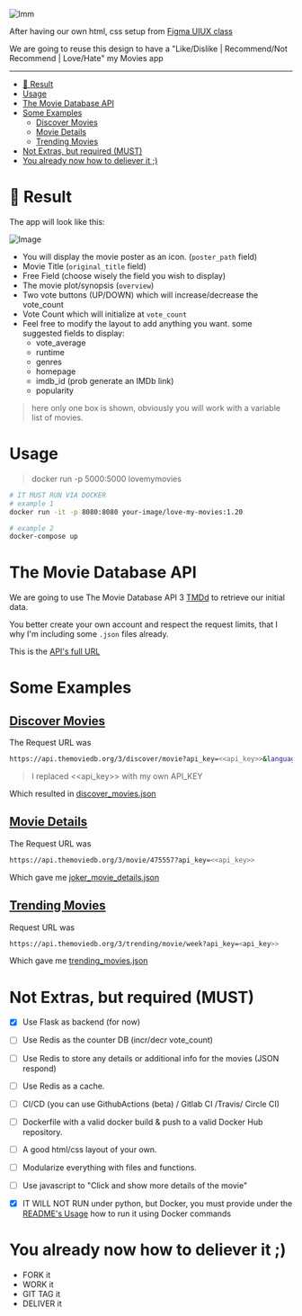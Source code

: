 
![lmm](.docs/love_my_movies.png)


After having our own html, css setup from [Figma UIUX class ](https://www.figma.com/file/sW8aM7yjCGqxB6V3tvn7fw/Homework?node-id=0%3A1)

We are going to reuse this design to have a "Like/Dislike | Recommend/Not Recommend | Love/Hate" my Movies app

---
<!-- TOC -->

- [:movie_camera: Result](#moviecamera-result)
- [Usage](#usage)
- [The Movie Database API](#the-movie-database-api)
- [Some Examples](#some-examples)
  - [Discover Movies](#discover-movies)
  - [Movie Details](#movie-details)
  - [Trending Movies](#trending-movies)
- [Not Extras, but required (MUST)](#not-extras-but-required-must)
- [You already now how to deliever it ;)](#you-already-now-how-to-deliever-it)

<!-- /TOC -->


# :movie_camera: Result

The app will look like this:

![Image](.docs/movies.png)

- You will display the movie poster as an icon. (`poster_path` field)
- Movie Title (`original_title` field)
- Free Field (choose wisely the field you wish to display)
- The movie plot/synopsis (`overview`)
- Two vote buttons (UP/DOWN) which will increase/decrease the vote_count
- Vote Count which will initialize at `vote_count`
- Feel free to modify the layout to add anything you want. some suggested fields to display:
  - vote_average
  - runtime
  - genres
  - homepage
  - imdb_id (prob generate an IMDb link)
  - popularity


> here only one box is shown, obviously you will work with a variable list of movies.

# Usage

> docker run -p 5000:5000 lovemymovies

```bash
# IT MUST RUN VIA DOCKER
# example 1
docker run -it -p 8080:8080 your-image/love-my-movies:1.20

# example 2
docker-compose up

```

# The Movie Database API
We are going to use The Movie Database API 3 [TMDd](https://www.themoviedb.org/) to retrieve our initial data.

You better create your own account and respect the request limits, that I why I'm including some `.json` files already.

This is the [API's full URL](https://developers.themoviedb.org/3)

# Some Examples

## [Discover Movies](https://developers.themoviedb.org/3/discover/movie-discover)

The Request URL was

```bash
https://api.themoviedb.org/3/discover/movie?api_key=<<api_key>>&language=en-US&sort_by=popularity.desc&include_adult=false&include_video=false&page=1
```

> I replaced <<api_key>> with my own API_KEY

Which resulted in [discover_movies.json](discover_movies.json)

## [Movie Details](https://developers.themoviedb.org/3/movies/get-movie-details)

The Request URL was

```bash
https://api.themoviedb.org/3/movie/475557?api_key=<<api_key>>
```

Which gave me [joker_movie_details.json](joker_movie_details.json)

## [Trending Movies](https://developers.themoviedb.org/3/trending/get-trending)

Request URL was
```bash
https://api.themoviedb.org/3/trending/movie/week?api_key=<api_key>>
```

Which gave me [trending_movies.json](trending_movies.json)



# Not Extras, but required (MUST)

- [x] Use Flask as backend (for now)
- [ ] Use Redis as the counter DB (incr/decr vote_count)
- [ ] Use Redis to store any details or additional info for the movies (JSON respond)
- [ ] Use Redis as a cache.
- [ ] CI/CD (you can use GithubActions (beta) / Gitlab CI /Travis/ Circle CI)
- [ ] Dockerfile with a valid docker build & push to a valid Docker Hub repository.
- [ ] A good html/css layout of your own.
- [ ] Modularize everything with files and functions.
- [ ] Use javascript to "Click and show more details of the movie"
- [x] IT WILL NOT RUN under python, but Docker, you must provide under the [README's Usage](#usage) how to run it using Docker commands



# You already now how to deliever it ;)
- FORK it
- WORK it
- GIT TAG it
- DELIVER it